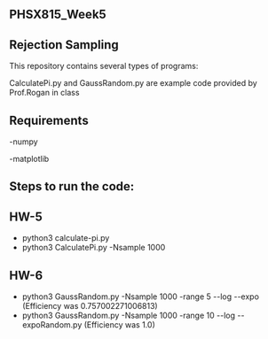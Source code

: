 ## PHSX815_Week5

## Rejection Sampling

This repository contains several types of programs:

CalculatePi.py and GaussRandom.py are example code provided by Prof.Rogan in class


## Requirements

-numpy

-matplotlib


## Steps to run the code:

## HW-5
- python3 calculate-pi.py 
- python3 CalculatePi.py -Nsample 1000

## HW-6
- python3 GaussRandom.py -Nsample 1000 -range 5 --log --expo (Efficiency was 0.757002271006813)
- python3 GaussRandom.py -Nsample 1000 -range 10 --log --expoRandom.py (Efficiency was 1.0)

